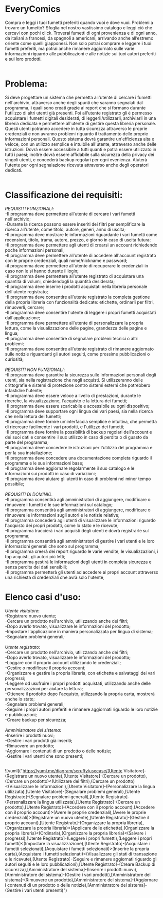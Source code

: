 # EveryComics<br>
Compra e leggi i tuoi fumetti preferiti quando vuoi e dove vuoi. 
Problemi a trovare un fumetto? Sfoglia nel nostro vastissimo catalogo e leggi ciò che cercavi con pochi click.
Troverai fumetti di ogni provenienza e di ogni anno, da italiani a francesi, da spagnoli a americani, arrivando anche all’estremo oriente come quelli giapponesi. 
Non solo potrai comprare e leggere i tuoi fumetti preferiti, ma potrai anche rimanere aggiornato sulle varie informazioni riguardo alle pubblicazioni
e alle notizie sui tuoi autori preferiti e sui loro prodotti.
<br><br>
# Problema:<br>
Si deve progettare un sistema che permetta all'utente di cercare i fumetti nell'archivio, attraverso anche degli spunti che saranno segnalati dal programma, i quali sono creati grazie ai report che si formano durante l'utilizzo di altri utenti già presenti. Poi all'utente registrato gli è permesso acquistare i fumetti digitali desiderati, di leggerli/utilizzarli, archiviarli in una libreria dedicata e permettere all'utente di gestire questa libreria personale. Questi utenti potranno accedere in tutta sicurezza attraverso le proprie credenziali e non avranno problemi riguardo il trattamento delle proprie informazioni personali. Questo sistema dovrà garantire un'efficienza alta e veloce, con un utilizzo semplice e intuibile all'utente, attraverso anche delle istruzioni. Dovrà essere accessibile a tutti quanti e potrà essere utilizzato in tutti i paesi; inoltre dovrà essere affidabile sulla sicurezza della privacy dei singoli utenti, e concederà backup regolari per ogni evenienza. Aiuterà l'utente per ogni segnalazione ricevuta attraverso anche degli operatori dedicati.
<br><br>
# Classificazione dei requisiti:<br>
_REQUISITI FUNZIONALI_:<br>
-Il programma deve permettere all'utente di cercare i vari fumetti nell'archivio;<br>
-Durante la ricerca possono essere inseriti dei filtri per semplificare la ricerca all'utente, come titolo, autore, generi, anno di uscita;<br>
-Il programma deve mostrare le informazioni riguardante i vari fumetti come recensioni, titolo, trama, autore, prezzo, e giorno in caso di uscita futura;<br>
-Il programma deve permettere agli utenti di crearsi un account richiedendo poche informazioni personali;<br>
-Il programma deve permettere all'utente di accedere all'account registrato con le proprie credenziali, quali nome/nickname e password;<br>
-il programma deve permettere all'utente di recuperare le credenziali in caso non le si hanno durante il login;<br>
-Il programma deve permettere all'utente registrato di acquistare una quantità di volumi, chiedendogli la quantità desiderata;<br>
-Il programma deve inserire i prodotti acquistati nella libreria personale dell'utente registrato;<br>
-Il programma deve consentire all'utente registrato la completa gestione della propria libreria con funzionalità dedicate: etichette, ordinarli per filtri, rimuoverli, cercare;<br>
-Il programma deve consentire l'utente di leggere i propri fumetti acquistati dall'applicazione;<br>
-Il programma deve permettere all'utente di personalizzare la propria lettura, come la visualizzazione delle pagine, grandezza delle pagine e lingua;<br>
-Il programma deve consentire di segnalare problemi tecnici o altri problemi;<br>
-Il programma deve consentire all'utente registrato di rimanere aggiornato sulle notizie riguardanti gli autori seguiti, come prossime pubblicazioni o curiosità;
<br><br>
_REQUISITI NON FUNZIONALI_:<br>
-Il programma deve garantire la sicurezza sulle informazioni personali degli utenti, sia nella registrazione che negli acquisti. Si utilizzeranno delle crittografie e sistemi di protezione contro sistemi esterni che potrebbero infastidire l'utente;<br>
-Il programma deve essere veloce a livello di prestazioni, durante le ricerche, la visualizzazione, l'acquisto e la lettura dei fumetti;<br>
-Il programma deve essere scaricabile e accessibile su ogni dispositivo;<br>
-Il programma deve supportare ogni lingua dei vari paesi, sia nella ricerca che nella lettura dei fumetti;<br>
-Il programma deve fornire un'interfaccia semplice e intuitiva, che permetta di ricercare facilmente i vari prodotti, e l'utilizzo dei fumetti;<br>
-Il programma deve fornire la possibilità di backup regolari dell'account e dei suoi dati e consentire il suo utilizzo in caso di perdita o di guasto da parte del programma;<br>
-Il programma deve concedere le istruzioni per l'utilizzo del programma e per la sua installazione;<br>
-Il programma deve concedere una documentazione completa riguardo il programma e le sue informazioni base;<br>
-Il programma deve aggiornare regolarmente il suo catalogo e le informazioni sui prodotti in caso di variazioni;<br>
-Il programma deve aiutare gli utenti in caso di problemi nel minor tempo possibile;
<br><br>
_REQUISITI DI DOMINIO_:<br>
-Il programma consentirà agli amministratori di aggiungere, modificare o rimuovere i fumetti e le sue informazioni sul catalogo;<br>
-Il programma consentirà agli amministratori di aggiungere, modificare o rimuovere le informazioni sugli autori e le notizie relative;<br>
-Il programma concederà agli utenti di visualizzare le informazioni riguardo l'acquisto dei propri prodotti, come lo stato e le ricevute;<br>
-Il programma traccierà i vari acquisti degli utenti e dovrà registrarle sul programma;<br>
-Il programma consentirà agli amministratori di gestire i vari utenti e le loro informazioni generali che sono sul programma;<br>
-Il programma creerà dei report riguardo le varie vendite, le visualizzazioni, i top acquisti, gli autori più letti;<br>
-Il programma gestirà le informazioni degli utenti in completa sicurezza e senza perdita dei dati sensibili;<br>
-Il programma permetterà gli utenti ad accedere ai propri account attraverso una richiesta di credenziali che avrà solo l'utente;<br>

# Elenco casi d'uso: <br>
_Utente visitatore_:
<br>-Registrare nuovo utente;
<br>-Cercare un prodotto nell'archivio, utilizzando anche dei filtri;
<br>-Dopo averlo trovato, visualizzare le informazioni del prodotto;
<br>-Impostare l'applicazione in maniera personalizzata per lingua di sistema;
<br>-Segnalare problemi generali;
<br><br>
_Utente registrato_:
<br>-Cercare un prodotto nell'archivio, utilizzando anche dei filtri;
<br>-Dopo averlo trovato, visualizzare le informazioni del prodotto;
<br>-Loggare con il proprio account utilizzando le credenziali;
<br>-Gestire o modificare il proprio account;
<br>-Organizzare e gestire la propria libreria, con etichette e salvataggi dei vari progressi;
<br>-Leggere od usufruire i propri prodotti acquistati, utilizzando anche delle personalizzazioni per aiutare la lettura;
<br>-Ottenere il prodotto dopo l'acquisto, utilizzando la propria carta, mostrerà anche lo stato;
<br>-Segnalare problemi generali;
<br>-Seguire i propri autori preferiti e rimanere aggiornati riguardo le loro notizie e pubblicazioni;
<br>-Creare backup per sicurezza;
<br><br>
_Amministratore del sistema_:
<br>-Inserire i prodotti nuovi;
<br>-Gestire i vari prodotti già inseriti;
<br>-Rimuovere un prodotto;
<br>-Aggiornare i contenuti di un prodotto o delle notizie;
<br>-Gestire i vari utenti che sono presenti;
<br><br>
 
![yuml]("https://yuml.me/diagram/scruffy/usecase/[Utente Visitatore]-(Registrare un nuovo utente),[Utente Visitatore]-(Cercare un prodotto),(Cercare un prodotto)<(Utilizzare dei filtri),(Cercare un prodotto)<(Visualizzare le informazioni),[Utente Visitatore]-(Personalizzare la lingua utilizzata),[Utente Visitatore]-(Segnalare problemi generali),[Utente Registrato]-(Segnalare problemi generali),[Utente Registrato]-(Personalizzare la lingua utilizzata),[Utente Registrato]-(Cercare un prodotto),[Utente Registrato]-(Accedere con il proprio account),(Accedere con il proprio account)>(Avere le proprie credenziali),(Avere le proprie credenziali)>(Registrare un nuovo utente),[Utente Registrato]-(Gestire il proprio account),[Utente Registrato]-(Organizzare la propria libreria),(Organizzare la propria libreria)<(Applicare delle etichette),(Organizzare la propria libreria)<(Ordinarla),(Organizzare la propria libreria)<(Salvare i progressi),[Utente Registrato]-(Leggere i propri fumetti),(Leggere i propri fumetti)<(Impostare la visualizzazione),[Utente Registrato]-(Acquistare i fumetti selezionati),(Acquistare i fumetti selezionati)>(Inserire la propria carta),(Acquistare i fumetti selezionati)<(Visualizzare gli stati di transazione e le ricevute),[Utente Registrato]-(Seguire e rimanere aggiornati riguardo gli autori seguiti e le loro pubblicazioni),[Utente Registrato]-(Creare Backup di sicurezza),[Amministratore del sistema]-(Inserire i prodotti nuovi),[Amministratore del sistema]-(Gestire i vari prodotti),[Amministratore del sistema]-(Rimuovere un prodotto),[Amministratore del sistema]-(Aggiornare i contenuti di un prodotto o delle notizie),[Amministratore del sistema]-(Gestire i vari utenti presenti)")
